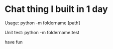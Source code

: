# Chat thing I built in 1 day
Usage: python -m foldername [path]

Unit test: python -m foldername.test

have fun 
